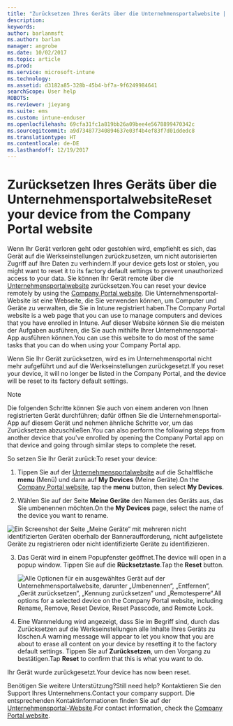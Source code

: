 ```yaml
---
title: "Zurücksetzen Ihres Geräts über die Unternehmensportalwebsite | Microsoft-Dokumentation"
description: 
keywords: 
author: barlanmsft
ms.author: barlan
manager: angrobe
ms.date: 10/02/2017
ms.topic: article
ms.prod: 
ms.service: microsoft-intune
ms.technology: 
ms.assetid: d3182a85-328b-45b4-bf7a-9f6249984641
searchScope: User help
ROBOTS: 
ms.reviewer: jieyang
ms.suite: ems
ms.custom: intune-enduser
ms.openlocfilehash: 69cfa31fc1a819bb26a09bee4e5678899470342c
ms.sourcegitcommit: a9d734877340894637e03f4b4ef83f7d01ddedc8
ms.translationtype: HT
ms.contentlocale: de-DE
ms.lasthandoff: 12/19/2017
---
```

# <a name="reset-your-device-from-the-company-portal-website"></a><span data-ttu-id="2ac53-102">Zurücksetzen Ihres Geräts über die Unternehmensportalwebsite</span><span class="sxs-lookup"><span data-stu-id="2ac53-102">Reset your device from the Company Portal website</span></span>

<span data-ttu-id="2ac53-103">Wenn Ihr Gerät verloren geht oder gestohlen wird, empfiehlt es sich, das Gerät auf die Werkseinstellungen zurückzusetzen, um nicht autorisierten Zugriff auf Ihre Daten zu verhindern.</span><span class="sxs-lookup"><span data-stu-id="2ac53-103">If your device gets lost or stolen, you might want to reset it to its factory default settings to prevent unauthorized access to your data.</span></span> <span data-ttu-id="2ac53-104">Sie können Ihr Gerät remote über die [Unternehmensportalwebsite](https://portal.manage.microsoft.com#HelpDeskDialog) zurücksetzen.</span><span class="sxs-lookup"><span data-stu-id="2ac53-104">You can reset your device remotely by using the [Company Portal website](https://portal.manage.microsoft.com#HelpDeskDialog).</span></span> <span data-ttu-id="2ac53-105">Die Unternehmensportal-Website ist eine Webseite, die Sie verwenden können, um Computer und Geräte zu verwalten, die Sie in Intune registriert haben.</span><span class="sxs-lookup"><span data-stu-id="2ac53-105">The Company Portal website is a web page that you can use to manage computers and devices that you have enrolled in Intune.</span></span> <span data-ttu-id="2ac53-106">Auf dieser Website können Sie die meisten der Aufgaben ausführen, die Sie auch mithilfe Ihrer Unternehmensportal-App ausführen können.</span><span class="sxs-lookup"><span data-stu-id="2ac53-106">You can use this website to do most of the same tasks that you can do when using your Company Portal app.</span></span>

<span data-ttu-id="2ac53-107">Wenn Sie Ihr Gerät zurücksetzen, wird es im Unternehmensportal nicht mehr aufgeführt und auf die Werkseinstellungen zurückgesetzt.</span><span class="sxs-lookup"><span data-stu-id="2ac53-107">If you reset your device, it will no longer be listed in the Company Portal, and the device will be reset to its factory default settings.</span></span>

> [!Note]
> <span data-ttu-id="2ac53-108">Die folgenden Schritte können Sie auch von einem anderen von Ihnen registrierten Gerät durchführen; dafür öffnen Sie die Unternehmensportal-App auf diesem Gerät und nehmen ähnliche Schritte vor, um das Zurücksetzen abzuschließen.</span><span class="sxs-lookup"><span data-stu-id="2ac53-108">You can also perform the following steps from another device that you've enrolled by opening the Company Portal app on that device and going through similar steps to complete the reset.</span></span> 

<span data-ttu-id="2ac53-109">So setzen Sie Ihr Gerät zurück:</span><span class="sxs-lookup"><span data-stu-id="2ac53-109">To reset your device:</span></span>

1.  <span data-ttu-id="2ac53-110">Tippen Sie auf der [Unternehmensportalwebsite](https://portal.manage.microsoft.com#HelpDeskDialog) auf die Schaltfläche __menu__ (Menü) und dann auf __My Devices__ (Meine Geräte).</span><span class="sxs-lookup"><span data-stu-id="2ac53-110">On the [Company Portal website](https://portal.manage.microsoft.com#HelpDeskDialog), tap the __menu__ button, then select __My Devices__.</span></span>

2. <span data-ttu-id="2ac53-111">Wählen Sie auf der Seite __Meine Geräte__ den Namen des Geräts aus, das Sie umbenennen möchten.</span><span class="sxs-lookup"><span data-stu-id="2ac53-111">On the __My Devices__ page, select the name of the device you want to rename.</span></span>

  ![Ein Screenshot der Seite „Meine Geräte“ mit mehreren nicht identifizierten Geräten oberhalb der Banneraufforderung, nicht aufgelistete Geräte zu registrieren oder nicht identifizierte Geräte zu identifizieren.](./media/macOS_enroll_002_tap_here_banner.png)

3.  <span data-ttu-id="2ac53-113">Das Gerät wird in einem Popupfenster geöffnet.</span><span class="sxs-lookup"><span data-stu-id="2ac53-113">The device will open in a popup window.</span></span> <span data-ttu-id="2ac53-114">Tippen Sie auf die **Rücksetztaste**.</span><span class="sxs-lookup"><span data-stu-id="2ac53-114">Tap the **Reset** button.</span></span>

    ![<span data-ttu-id="2ac53-115">Alle Optionen für ein ausgewähltes Gerät auf der Unternehmensportalwebsite, darunter „Umbenennen“, „Entfernen“, „Gerät zurücksetzen“, „Kennung zurücksetzen“ und „Remotesperre“.</span><span class="sxs-lookup"><span data-stu-id="2ac53-115">All options for a selected device on the Company Portal website, including Rename, Remove, Reset Device, Reset Passcode, and Remote Lock.</span></span> ](./media/iwp-screen-with-all-options.png)

4.  <span data-ttu-id="2ac53-116">Eine Warnmeldung wird angezeigt, dass Sie im Begriff sind, durch das Zurücksetzen auf die Werkseinstellungen alle Inhalte Ihres Geräts zu löschen.</span><span class="sxs-lookup"><span data-stu-id="2ac53-116">A warning message will appear to let you know that you are about to erase all content on your device by resetting it to the factory default settings.</span></span> <span data-ttu-id="2ac53-117">Tippen Sie auf **Zurücksetzen**, um den Vorgang zu bestätigen.</span><span class="sxs-lookup"><span data-stu-id="2ac53-117">Tap **Reset** to confirm that this is what you want to do.</span></span>

<span data-ttu-id="2ac53-118">Ihr Gerät wurde zurückgesetzt.</span><span class="sxs-lookup"><span data-stu-id="2ac53-118">Your device has now been reset.</span></span>

<span data-ttu-id="2ac53-119">Benötigen Sie weitere Unterstützung?</span><span class="sxs-lookup"><span data-stu-id="2ac53-119">Still need help?</span></span> <span data-ttu-id="2ac53-120">Kontaktieren Sie den Support Ihres Unternehmens.</span><span class="sxs-lookup"><span data-stu-id="2ac53-120">Contact your company support.</span></span> <span data-ttu-id="2ac53-121">Die entsprechenden Kontaktinformationen finden Sie auf der [Unternehmensportal-Website](https://portal.manage.microsoft.com#HelpDeskDialog).</span><span class="sxs-lookup"><span data-stu-id="2ac53-121">For contact information, check the [Company Portal website](https://portal.manage.microsoft.com#HelpDeskDialog).</span></span>
